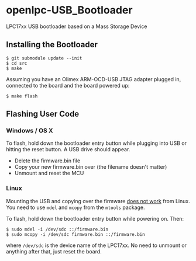 openlpc-USB_Bootloader
======================

LPC17xx USB bootloader based on a Mass Storage Device

## Installing the Bootloader

    $ git submodule update --init
    $ cd src
    $ make

Assuming you have an Olimex ARM-OCD-USB JTAG adapter plugged in, connected to
the board and the board powered up:

    $ make flash

## Flashing User Code

### Windows / OS X

To flash, hold down the bootloader entry button while plugging into USB or
hitting the reset button. A USB drive should appear.

* Delete the firmware.bin file
* Copy your new firmware.bin over (the filename doesn't matter)
* Unmount and reset the MCU


### Linux

Mounting the USB and copying over the firmware [does not
work](http://dangerousprototypes.com/docs/LPC_ARM_quick_start#Bootloaders) from
Linux. You need to use `mdel` and `mcopy` from the `mtools` package.

To flash, hold down the bootloader entry button while powering on. Then:

    $ sudo mdel -i /dev/sdc ::/firmware.bin
    $ sudo mcopy -i /dev/sdc firmware.bin ::/firmware.bin

where `/dev/sdc` is the device name of the LPC17xx. No need to unmount or
anything after that, just reset the board.
